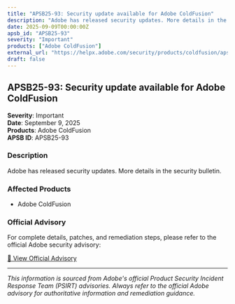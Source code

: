 ```yaml
---
title: "APSB25-93: Security update available for Adobe ColdFusion"
description: "Adobe has released security updates. More details in the security bulletin."
date: 2025-09-09T00:00:00Z
apsb_id: "APSB25-93"
severity: "Important"
products: ["Adobe ColdFusion"]
external_url: "https://helpx.adobe.com/security/products/coldfusion/apsb25-93.html"
draft: false
---
```


## APSB25-93: Security update available for Adobe ColdFusion

**Severity**: Important  
**Date**: September 9, 2025  
**Products**: Adobe ColdFusion  
**APSB ID**: APSB25-93

### Description

Adobe has released security updates. More details in the security bulletin.

### Affected Products

- Adobe ColdFusion


### Official Advisory

For complete details, patches, and remediation steps, please refer to the official Adobe security advisory:

[🔗 View Official Advisory](https://helpx.adobe.com/security/products/coldfusion/apsb25-93.html)

---

*This information is sourced from Adobe's official Product Security Incident Response Team (PSIRT) advisories. Always refer to the official Adobe advisory for authoritative information and remediation guidance.*
